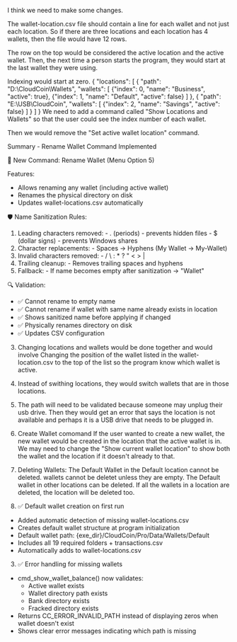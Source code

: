 I think we need to make some changes. 

The wallet-location.csv file should contain a line for each wallet and not just each location. So if there are three locations and each location has 4 wallets, then the file would have 12 rows. 

The row on the top would be considered the active location and the active wallet. Then, the next time a person starts the program, they would start at the last wallet they were using. 

Indexing would start at zero. 
 {
    "locations": [
      {
        "path": "D:\\CloudCoin\\Wallets",
        "wallets": [
          {"index": 0, "name": "Business", "active": true},
          {"index": 1, "name": "Default", "active": false}
        ]
      },
      {
        "path": "E:\\USB\\CloudCoin",
        "wallets": [
          {"index": 2, "name": "Savings", "active": false}
        ]
      }
    ]
  }
We need to add a command called "Show Locations and Wallets" so that the user could see the index number of each wallet. 

Then we would remove the "Set active wallet location" command. 


  Summary - Rename Wallet Command Implemented

  🎯 New Command: Rename Wallet (Menu Option 5)

  Features:
  - Allows renaming any wallet (including active wallet)
  - Renames the physical directory on disk
  - Updates wallet-locations.csv automatically

  🛡️ Name Sanitization Rules:

  1. Leading characters removed:
    - . (periods) - prevents hidden files
    - $ (dollar signs) - prevents Windows shares
  2. Character replacements:
    - Spaces → Hyphens (My Wallet → My-Wallet)
  3. Invalid characters removed:
    - / \ : * ? " < > |
  4. Trailing cleanup:
    - Removes trailing spaces and hyphens
  5. Fallback:
    - If name becomes empty after sanitization → "Wallet"

  🔍 Validation:

  - ✅ Cannot rename to empty name
  - ✅ Cannot rename if wallet with same name already exists in location
  - ✅ Shows sanitized name before applying if changed
  - ✅ Physically renames directory on disk
  - ✅ Updates CSV configuration



3. Changing locations and wallets would be done together and would involve Changing the position of the wallet listed in the wallet-location.csv to the top of the list so the program know which wallet is active. 

4. Instead of swithing locations, they would switch wallets that are in those locations. 

5. The path will need to be validated because someone may unplug their usb drive. Then they would get an error that says the location is not available and perhaps it is a USB drive that needs to be plugged in.

6. Create Wallet comomand
If the user wanted to create a new wallet, the new wallet would be created in the location that the active wallet is in. We may need to change the "Show current wallet location" to show both the wallet and the location if it doesn't already to that. 

7. Deleting Wallets:
The Default Wallet in the Default location cannot be deleted.
wallets cannot be deletet unless they are empty. 
The Default wallet in other locations can be deleted. If all the wallets in a location are deleted, the location will be deleted too. 

2. ✅ Default wallet creation on first run

  - Added automatic detection of missing wallet-locations.csv
  - Creates default wallet structure at program initialization
  - Default wallet path: {exe_dir}/CloudCoin/Pro/Data/Wallets/Default
  - Includes all 19 required folders + transactions.csv
  - Automatically adds to wallet-locations.csv

  3. ✅ Error handling for missing wallets

  - cmd_show_wallet_balance() now validates:
    - Active wallet exists
    - Wallet directory path exists
    - Bank directory exists
    - Fracked directory exists
  - Returns CC_ERROR_INVALID_PATH instead of displaying zeros when wallet doesn't exist
  - Shows clear error messages indicating which path is missing

